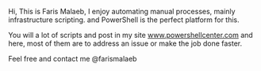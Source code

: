 Hi, This is Faris Malaeb, I enjoy automating manual processes, mainly infrastructure scripting.  and PowerShell is the perfect platform for this. 

You will a lot of scripts and post in my site www.powershellcenter.com and here, most of them are to address an issue or make the job done faster.

Feel free and contact me @farismalaeb
